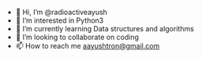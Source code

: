 - 👋 Hi, I’m @radioactiveayush
- 👀 I’m interested in Python3
- 🌱 I’m currently learning Data structures and algorithms
- 💞️ I’m looking to collaborate on coding
- 📫 How to reach me aayushtron@gmail.com

<!---
radioactiveayush/radioactiveayush is a ✨ special ✨ repository because its `README.md` (this file) appears on your GitHub profile.
You can click the Preview link to take a look at your changes.
--->
